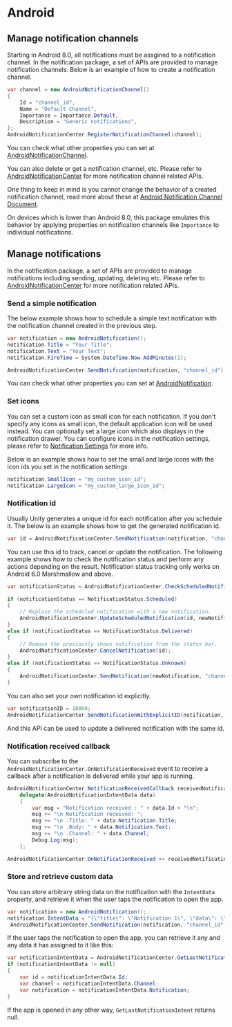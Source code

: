 # Android

## Manage notification channels

Starting in Android 8.0, all notifications must be assgined to a notification channel. In the notification package, a set of APIs are provided to manage notification channels. Below is an example of how to create a notification channel.

```c#
var channel = new AndroidNotificationChannel()
{
    Id = "channel_id",
    Name = "Default Channel",
    Importance = Importance.Default,
    Description = "Generic notifications",
};
AndroidNotificationCenter.RegisterNotificationChannel(channel);
```

You can check what other properties you can set at [AndroidNotificationChannel](../api/Unity.Notifications.Android.AndroidNotificationChannel.html).

You can also delete or get a notification channel, etc. Please refer to [AndroidNotificationCenter](../api/Unity.Notifications.Android.AndroidNotificationCenter.html) for more notification channel related APIs.

One thing to keep in mind is you cannot change the behavior of a created notification channel, read more about these at [Android Notification Channel Document](https://developer.android.com/training/notify-user/channels).

On devices which is lower than Android 8.0, this package emulates this behavior by applying properties on notification channels like `Importance` to individual notifications.

## Manage notifications

In the notification package, a set of APIs are provided to manage notifications including sending, updating, deleting etc. Please refer to [AndroidNotificationCenter](../api/Unity.Notifications.Android.AndroidNotificationCenter.html) for more notification related APIs.

### Send a simple notification

The below example shows how to schedule a simple text notification with the notification channel created in the previous step.

```c#
var notification = new AndroidNotification();
notification.Title = "Your Title";
notification.Text = "Your Text";
notification.FireTime = System.DateTime.Now.AddMinutes(1);

AndroidNotificationCenter.SendNotification(notification, "channel_id");
```
You can check what other properties you can set at [AndroidNotification](../api/Unity.Notifications.Android.AndroidNotification.html).

### Set icons

You can set a custom icon as small icon for each notification. If you don't specify any icons as small icon, the default application icon will be used instead. You can optionally set a large icon which also displays in the notification drawer. You can configure icons in the notification settings, please refer to [Notification Settings](Settings.html) for more info.

Below is an example shows how to set the small and large icons with the icon ids you set in the notification settings.

```c#
notification.SmallIcon = "my_custom_icon_id";
notification.LargeIcon = "my_custom_large_icon_id";
```

### Notification id

Usually Unity generates a unique id for each notification after you schedule it. The below is an example shows how to get the generated notification id.

```c#
var id = AndroidNotificationCenter.SendNotification(notification, "channel_id");
```

You can use this id to track, cancel or update the notification. The following example shows how to check the notification status and perform any actions depending on the result. Notification status tracking only works on Android 6.0 Marshmallow and above.

```c#
var notificationStatus = AndroidNotificationCenter.CheckScheduledNotificationStatus(id);

if (notificationStatus == NotificationStatus.Scheduled)
{
    // Replace the scheduled notification with a new notification.
    AndroidNotificationCenter.UpdateScheduledNotification(id, newNotification, "channel_id");
}
else if (notificationStatus == NotificationStatus.Delivered)
{
    // Remove the previously shown notification from the status bar.
    AndroidNotificationCenter.CancelNotification(id);
}
else if (notificationStatus == NotificationStatus.Unknown)
{
    AndroidNotificationCenter.SendNotification(newNotification, "channel_id");
}
```

You can also set your own notification id explicitly.

```c#
var notificationID = 10000;
AndroidNotificationCenter.SendNotificationWithExplicitID(notification, "channel_id", notificationId);
```
And this API can be used to update a delivered notification with the same id.

### Notification received callback

You can subscribe to the `AndroidNotificationCenter.OnNotificationReceived` event to receive a callback after a notification is delivered while your app is running.

```c#
AndroidNotificationCenter.NotificationReceivedCallback receivedNotificationHandler = 
    delegate(AndroidNotificationIntentData data)
    {
        var msg = "Notification received : " + data.Id + "\n";
        msg += "\n Notification received: ";
        msg += "\n .Title: " + data.Notification.Title;
        msg += "\n .Body: " + data.Notification.Text;
        msg += "\n .Channel: " + data.Channel;
        Debug.Log(msg);
    };

AndroidNotificationCenter.OnNotificationReceived += receivedNotificationHandler;
```

### Store and retrieve custom data

You can store arbitrary string data on the notification with the `IntentData` property, and retrieve it when the user taps the notification to open the app.

```c#
var notification = new AndroidNotification();
notification.IntentData = "{\"title\": \"Notification 1\", \"data\": \"200\"}";
 AndroidNotificationCenter.SendNotification(notification, "channel_id");
```

If the user taps the notification to open the app, you can retrieve it any and any data it has assigned to it like this:

```c#
var notificationIntentData = AndroidNotificationCenter.GetLastNotificationIntent();
if (notificationIntentData != null)
{
    var id = notificationIntentData.Id;
    var channel = notificationIntentData.Channel;
    var notification = notificationIntentData.Notification;
}
```

If the app is opened in any other way, `GetLastNotificationIntent` returns null.
